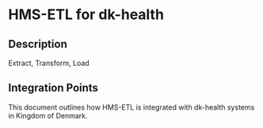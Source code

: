# HMS-ETL for dk-health

## Description

Extract, Transform, Load

## Integration Points

This document outlines how HMS-ETL is integrated with dk-health systems in Kingdom of Denmark.
